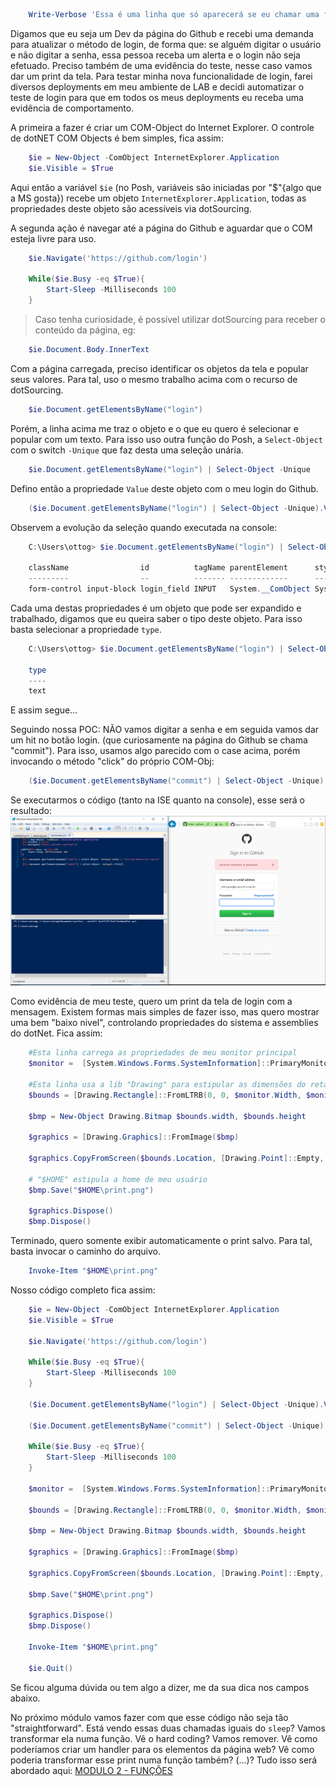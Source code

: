 ~~~powershell
    Write-Verbose 'Essa é uma linha que só aparecerá se eu chamar uma função com o switch "-verbose" '
~~~

Digamos que eu seja um Dev da página do Github e recebi uma demanda para atualizar o método de login, de forma que: se alguém digitar o usuário e não digitar a senha, essa pessoa receba um alerta e o login não seja efetuado. Preciso também de uma evidência do teste, nesse caso vamos dar um print da tela. Para testar minha nova funcionalidade de login, farei diversos deployments em meu ambiente de LAB e decidi automatizar o teste de login para que em todos os meus deployments eu receba uma evidência de comportamento.

A primeira a fazer é criar um COM-Object do Internet Explorer. O controle de dotNET COM Objects é bem simples, fica assim:

~~~powershell
    $ie = New-Object -ComObject InternetExplorer.Application
    $ie.Visible = $True
~~~

Aqui então a variável `$ie` (no Posh, variáveis são iniciadas por "$"{algo que a MS gosta}) recebe um objeto `InternetExplorer.Application`, todas as propriedades deste objeto são acessíveis via dotSourcing.

A segunda ação é navegar até a página do Github e aguardar que o COM esteja livre para uso.

~~~powershell
    $ie.Navigate('https://github.com/login')

    While($ie.Busy -eq $True){
        Start-Sleep -Milliseconds 100
    }
~~~

>Caso tenha curiosidade, é possível utilizar dotSourcing para receber o conteúdo da página, eg:
~~~powershell
    $ie.Document.Body.InnerText
~~~

Com a página carregada, preciso identificar os objetos da tela e popular seus valores. Para tal, uso o mesmo trabalho acima com o recurso de dotSourcing.

~~~powershell
    $ie.Document.getElementsByName("login")
~~~ 

Porém, a linha acima me traz o objeto e o que eu quero é selecionar e popular com um texto. Para isso uso outra função do Posh, a `Select-Object` com o switch `-Unique` que faz desta uma seleção unária.

~~~powershell
    $ie.Document.getElementsByName("login") | Select-Object -Unique
~~~

Defino então a propriedade `Value` deste objeto com o meu login do Github.

~~~powershell
    ($ie.Document.getElementsByName("login") | Select-Object -Unique).Value = "otto.gori@concrete.com.br"
~~~

Observem a evolução da seleção quando executada na console:

~~~powershell
    C:\Users\ottog> $ie.Document.getElementsByName("login") | Select-Object -Unique | Format-Table

    className                id          tagName parentElement      style              onhelp onclick ondblclick onkeydown onkeyup
    ---------                --          ------- -------------      -----              ------ ------- ---------- --------- -------
    form-control input-block login_field INPUT   System.__ComObject System.__ComObject
~~~

Cada uma destas propriedades é um objeto que pode ser expandido e trabalhado, digamos que eu queira saber o tipo deste objeto. Para isso basta selecionar a propriedade `type`.

~~~powershell
    C:\Users\ottog> $ie.Document.getElementsByName("login") | Select-Object type | Format-Table

    type
    ----
    text
~~~

E assim segue...

Seguindo nossa POC: NÃO vamos digitar a senha e em seguida vamos dar um hit no botão login. (que curiosamente na página do Github se chama "commit"). Para isso, usamos algo parecido com o case acima, porém invocando o método "click" do próprio COM-Obj:

~~~powershell
    ($ie.Document.getElementsByName("commit") | Select-Object -Unique).Click()
~~~

Se executarmos o código (tanto na ISE quanto na console), esse será o resultado:
![](../imgs/gitFail.png)

Como evidência de meu teste, quero um print da tela de login com a mensagem. Existem formas mais simples de fazer isso, mas quero mostrar uma bem "baixo nivel", controlando propriedades do sistema e assemblies do dotNet. Fica assim:

~~~powershell
    #Esta linha carrega as propriedades de meu monitor principal
    $monitor =  [System.Windows.Forms.SystemInformation]::PrimaryMonitorSize
    
    #Esta linha usa a lib "Drawing" para estipular as dimensões do retângulo que será a minha imagem. Observem o cast feito na variável "$monitor" para obter a altura e largura do monitor
    $bounds = [Drawing.Rectangle]::FromLTRB(0, 0, $monitor.Width, $monitor.Height) 

    $bmp = New-Object Drawing.Bitmap $bounds.width, $bounds.height

    $graphics = [Drawing.Graphics]::FromImage($bmp)

    $graphics.CopyFromScreen($bounds.Location, [Drawing.Point]::Empty, $bounds.size)

    # "$HOME" estipula a home de meu usuário
    $bmp.Save("$HOME\print.png")

    $graphics.Dispose()
    $bmp.Dispose()
~~~

Terminado, quero somente exibir automaticamente o print salvo. Para tal, basta invocar o caminho do arquivo.

~~~powershell
    Invoke-Item "$HOME\print.png"
~~~

Nosso código completo fica assim:

~~~powershell
    $ie = New-Object -ComObject InternetExplorer.Application
    $ie.Visible = $True

    $ie.Navigate('https://github.com/login')

    While($ie.Busy -eq $True){
        Start-Sleep -Milliseconds 100
    }

    ($ie.Document.getElementsByName("login") | Select-Object -Unique).Value = "otto.gori@concrete.com.br"

    ($ie.Document.getElementsByName("commit") | Select-Object -Unique).Click()

    While($ie.Busy -eq $True){
        Start-Sleep -Milliseconds 100
    }

    $monitor =  [System.Windows.Forms.SystemInformation]::PrimaryMonitorSize

    $bounds = [Drawing.Rectangle]::FromLTRB(0, 0, $monitor.Width, $monitor.Height)

    $bmp = New-Object Drawing.Bitmap $bounds.width, $bounds.height

    $graphics = [Drawing.Graphics]::FromImage($bmp)

    $graphics.CopyFromScreen($bounds.Location, [Drawing.Point]::Empty, $bounds.size)

    $bmp.Save("$HOME\print.png")

    $graphics.Dispose()
    $bmp.Dispose()

    Invoke-Item "$HOME\print.png"

    $ie.Quit()
~~~

Se ficou alguma dúvida ou tem algo a dizer, me da sua dica nos campos abaixo.

No próximo módulo vamos fazer com que esse código não seja tão "straightforward". Está vendo essas duas chamadas iguais do `sleep`? Vamos transformar ela numa função. Vê o hard coding? Vamos remover. Vê como poderíamos criar um handler para os elementos da página web? Vê como poderia transformar esse print numa função também? (...)? 
Tudo isso será abordado aqui: [MODULO 2 - FUNÇÕES](./fnc.md)